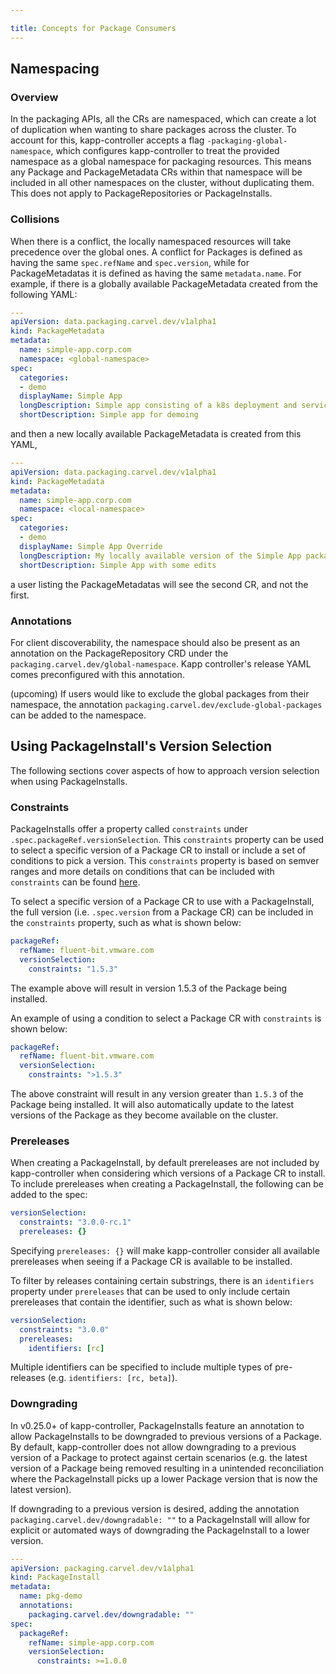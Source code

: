 ```yaml
---

title: Concepts for Package Consumers
---
```


## Namespacing

### Overview

In the packaging APIs, all the CRs are namespaced, which can create a lot of
duplication when wanting to share packages across the cluster. To account for
this, kapp-controller accepts a flag `-packaging-global-namespace`, which
configures kapp-controller to treat the provided namespace as a global namespace
for packaging resources. This means any Package and PackageMetadata CRs within
that namespace will be included in all other namespaces on the cluster, without
duplicating them. This does not apply to PackageRepositories or PackageInstalls.

### Collisions

When there is a conflict, the locally namespaced resources will take precedence
over the global ones. A conflict for Packages is defined as having the same
`spec.refName` and `spec.version`, while for PackageMetadatas it is defined as
having the same `metadata.name`. For example, if there is a globally available
PackageMetadata created from the following YAML:

```yaml
---
apiVersion: data.packaging.carvel.dev/v1alpha1
kind: PackageMetadata
metadata:
  name: simple-app.corp.com
  namespace: <global-namespace>
spec:
  categories:
  - demo
  displayName: Simple App
  longDescription: Simple app consisting of a k8s deployment and service
  shortDescription: Simple app for demoing
```

and then a new locally available PackageMetadata is created from this YAML,

```yaml
---
apiVersion: data.packaging.carvel.dev/v1alpha1
kind: PackageMetadata
metadata:
  name: simple-app.corp.com
  namespace: <local-namespace>
spec:
  categories:
  - demo
  displayName: Simple App Override
  longDescription: My locally available version of the Simple App package
  shortDescription: Simple App with some edits
```

a user listing the PackageMetadatas will see the second CR, and not the first.

### Annotations

For client discoverability, the namespace should also be present as an
annotation on the PackageRepository CRD under the
`packaging.carvel.dev/global-namespace`. Kapp controller's release
YAML comes preconfigured with this annotation.

(upcoming) If users would like to exclude the global packages from their namespace, the
annotation `packaging.carvel.dev/exclude-global-packages` can be added to
the namespace.

## Using PackageInstall's Version Selection

The following sections cover aspects of how to approach version selection when using PackageInstalls.

### Constraints

PackageInstalls offer a property called `constraints` under
`.spec.packageRef.versionSelection`.  This `constraints` property can be
used to select a specific version of a Package CR to install or include a set of
conditions to pick a version. This `constraints` property is based on semver
ranges and more details on conditions that can be included with `constraints`
can be found [here](https://github.com/k14s/semver#ranges).

To select a specific version of a Package CR to use with a PackageInstall, the
full version (i.e. `.spec.version` from a Package CR) can be included in the
`constraints` property, such as what is shown below:

```yaml
packageRef:
  refName: fluent-bit.vmware.com
  versionSelection:
    constraints: "1.5.3"
```

The example above will result in version 1.5.3 of the Package being installed.

An example of using a condition to select a Package CR with `constraints` is shown below:

```yaml
packageRef:
  refName: fluent-bit.vmware.com
  versionSelection:
    constraints: ">1.5.3"
```

The above constraint will result in any version greater than `1.5.3` of the
Package being installed.  It will also automatically update to the latest
versions of the Package as they become available on the cluster.

### Prereleases

When creating a PackageInstall, by default prereleases are not included by
kapp-controller when considering which versions of a Package CR to install. To
include prereleases when creating a PackageInstall, the following can be
added to the spec:

```yaml
versionSelection:
  constraints: "3.0.0-rc.1"
  prereleases: {}
```

Specifying `prereleases: {}` will make kapp-controller consider all available
prereleases when seeing if a Package CR is available to be installed.

To filter by releases containing certain substrings, there is an `identifiers`
property under `prereleases` that can be used to only include certain
prereleases that contain the identifier, such as what is shown below:

```yaml
versionSelection:
  constraints: "3.0.0"
  prereleases:
    identifiers: [rc]
```

Multiple identifiers can be specified to include multiple types of pre-releases
(e.g. `identifiers: [rc, beta]`).

### Downgrading

In v0.25.0+ of kapp-controller, PackageInstalls feature an annotation to allow 
PackageInstalls to be downgraded to previous versions of a Package. By default, 
kapp-controller does not allow downgrading to a previous version of a Package to 
protect against certain scenarios (e.g. the latest version of a Package being removed 
resulting in a unintended reconciliation where the PackageInstall picks up a lower 
Package version that is now the latest version).

If downgrading to a previous version is desired, adding the annotation 
`packaging.carvel.dev/downgradable: ""` to a PackageInstall will allow for 
explicit or automated ways of downgrading the PackageInstall to a lower version.

```yaml
---
apiVersion: packaging.carvel.dev/v1alpha1
kind: PackageInstall
metadata:
  name: pkg-demo
  annotations:
    packaging.carvel.dev/downgradable: ""
spec:
  packageRef:
    refName: simple-app.corp.com
    versionSelection:
      constraints: >=1.0.0
```
